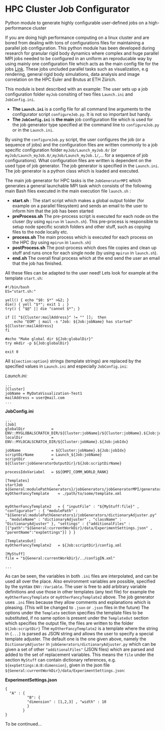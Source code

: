# HPC Cluster Job Configurator
Python module to generate highly configurable user-defined jobs on a high-performance cluster

If you are doing high performance computing on a linux cluster and are bored from dealing with tons of configurations files for maintaining a parallel job configuration.
This python module has been developed during research for granular rigid body dynamics where complex and huge parallel MPI jobs needed to be configured in an uniform an reproducable way by using mainly one configuration file which acts as the main config file for the jobs [Link](http://www.zfm.ethz.ch/~nuetzig/?page=research). These jobs uncluded parallel tasks such as visualization, e.g rendering, general rigid body simulations, data analysis and image correlation on the HPC Euler and Brutus at ETH Zürich.


This module is best described with an example:
The user sets up a job configuration folder ``myJob`` consiting of two files ``Launch.ini`` and ``JobConfig.ini``.

  - **The ``Launch.ini``** is a config file for all command line arguments to the configurator script ``configureJob.py``. It is not so important but handy.
  - **The ``JobConfig.ini``** is **the main** job configuration file which is used for the job generator type specified at the command line to ``configureJob.py`` or in the ``Launch.ini``.

By using the ``configureJob.py`` script, the user configures the job (or a sequence of jobs) and the configuration files are written commonly to a job specific configuration folder
``myJob/Launch_myJob.0/`` (or ``myJob/Launch_myJob.0/``,``myJob/Launch_myJob.1/``,... for a sequence of job configurations). What configuration files are written is dependent on the used type of job generator. The job generator is specified in the ``Launch.ini``. The job generator is a python class which is loaded and executed. 

The main job generator for HPC tasks is the ``JobGeneratorMPI`` which generates a general launchable MPI task which consists of the following main Bash files executed in the main execution file ``launch.sh`` :

  - **start.sh** : The start script which makes a global output folder (for example on a parallel filesystem) and sends an email to the user to inform him that the job has been started
  - **preProcess.sh** The pre-process script is executed for each node on the cluser (by using ``mpirun`` in ``launch.sh``). This pre-process is responsible to setup node specific scratch folders and other stuff, such as copying files to the node locally etc.
  - **process.sh** The main process which is executed for each process on the HPC (by using ``mpirun`` in ``launch.sh``)
  - **postProcess.sh** The post-process which does file copies and clean up stuff and runs once for each single node (by using ``mpirun`` in ``launch.sh``).
  - **end.sh** The overall final process which at the end send the user an email that the job has finished.

All these files can be adapted to the user need!
Lets look for example at the template ``start.sh``:

```
#!/bin/bash    
ES="start.sh:"

yell() { echo "$0: $*" >&2; }
die() { yell "$*"; exit 1 ; }
try() { "$@" || die "cannot $*"; }

if [[ "${Cluster:mailAddress}" != "" ]];  then
    echo "EOM" | mail -s "Job: ${Job:jobName} has started" ${Cluster:mailAddress} 
fi

#echo "Make global dir ${Job:globalDir}" 
try mkdir -p ${Job:globalDir} 

exit 0
```
All ``${section:option}`` strings (template strings) are replaced by the specified values in ``Launch.ini`` and especially ``JobConfig.ini``:

**Launch.ini*:*   
```
...
[Cluster]
jobName = MyDataVisualization-Test1
mailAddress = user@mail.com
...
```
**JobConfig.ini**
```
...
[Job]
globalDir            = ENV::MYGLOBALSCRATCH_DIR/${Cluster:jobName}/${Cluster:jobName}.${Job:jobIdx}
localDir             = ENV::MYLOCALSCRATCH_DIR/${Cluster:jobName}.${Job:jobIdx}

jobName              = ${Cluster:jobName}.${Job:jobIdx}
scriptDirName        = Launch_${Job:jobName}
scriptDir            = ${Cluster:jobGeneratorOutputDir}/${Job:scriptDirName}

processIdxVariabel   = $${OMPI_COMM_WORLD_RANK}

[Templates]
startJob                = ${General:modulePathGenerators}/jobGenerators/jobGeneratorMPI/generatorToolPipeline/templates/start.sh
myOtherFancyTemplate    = ./path/to/some/template.xml


myOtherFancyTemplate2   = { "inputFile" : "${MyStuff:file}" , "configurator" : { "modulePath" : "${General:modulePathGenerators}/jobGenerators/dictionaryAdjuster.py" , "moduleName" : "dictionaryAdjuster" , "className" : "DictionaryAdjuster" }, "settings" : {"additionalFiles" : [{"path":"${General:currentWorkDir}/data/ExperimentSettings.json" , "parentName":"expSettings"}] } }

[TemplatesOut]
myOtherFancyTemplate2   = ${Job:scriptDir}/config.xml

[MyStuff]
file = "${General:currentWorkDir}/../configIN.xml"

...
```
As can be seen, the variables in both ``.ini`` files are interpolated, and can be used all over the place.
Also environment variables are possible, specified by the syntax ``ENV::Variable``.
The user is free to add arbitrary variable definitions and use those in other templates (any text file) for example the ``myOtherFancyTemplate`` or ``myOtherFancyTemplate2`` above.
The job generator uses ``.ini`` files because they allow comments and explanations which is pleasing. (This will be changed to ``.json`` or ``.json`` files in the future)
The options under the ``Template`` section specifies the template files to be substituted, if no same option is present under the ``TemplateOut`` section which specifies the output file, the files are written to the folder ``${Job:scriptDir}``
The ``myOtherFancyTemplate2`` is a template where the string in ``{...}`` is parsed as JSON string and allows the user to specify a special template adjuster. The default one is the one given above, namely the ``DictionaryAdjuster`` in ``jobGenerators/dictionaryAdjuster.py`` which can be given a set of other ``"additionalFiles"`` (JSON files) which are parsed and added to the set of replacement variables. This means the ``file`` under the section ``MyStuff`` can contain dictionary references, e.g. ``${expSettings:A:B:dimension}``, given in the json file ``${General:currentWorkDir}/data/ExperimentSettings.json``:

**ExperimentSettings.json**
```
{
  "A" : { 
          "B": {
          "dimension" : [1,2,3] , "width" : 10 
          }
        }  
}
```

To be continued...

